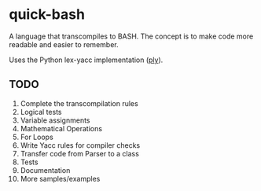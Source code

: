 quick-bash
==========

A language that transcompiles to BASH. The concept is to make code more readable and easier to remember. 

Uses the Python lex-yacc implementation (<a href="http://www.dabeaz.com/ply/ply.html">ply</a>).

TODO
----

1. Complete the transcompilation rules
  1. Logical tests
  2. Variable assignments
  3. Mathematical Operations
  4. For Loops
2. Write Yacc rules for compiler checks
3. Transfer code from Parser to a class
4. Tests
5. Documentation
6. More samples/examples


